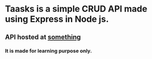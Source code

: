 # Taasks is a simple CRUD API made using Express in Node js.

## API hosted at [something](something.com)

### It is made for learning purpose only.